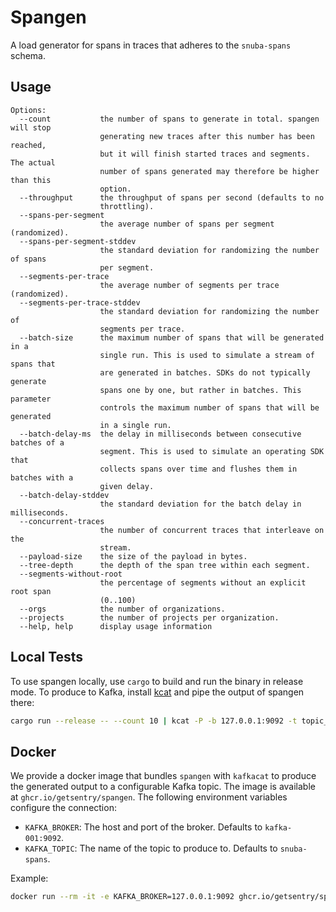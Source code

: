# Spangen

A load generator for spans in traces that adheres to the `snuba-spans` schema.

## Usage

```
Options:
  --count           the number of spans to generate in total. spangen will stop
                    generating new traces after this number has been reached,
                    but it will finish started traces and segments. The actual
                    number of spans generated may therefore be higher than this
                    option.
  --throughput      the throughput of spans per second (defaults to no
                    throttling).
  --spans-per-segment
                    the average number of spans per segment (randomized).
  --spans-per-segment-stddev
                    the standard deviation for randomizing the number of spans
                    per segment.
  --segments-per-trace
                    the average number of segments per trace (randomized).
  --segments-per-trace-stddev
                    the standard deviation for randomizing the number of
                    segments per trace.
  --batch-size      the maximum number of spans that will be generated in a
                    single run. This is used to simulate a stream of spans that
                    are generated in batches. SDKs do not typically generate
                    spans one by one, but rather in batches. This parameter
                    controls the maximum number of spans that will be generated
                    in a single run.
  --batch-delay-ms  the delay in milliseconds between consecutive batches of a
                    segment. This is used to simulate an operating SDK that
                    collects spans over time and flushes them in batches with a
                    given delay.
  --batch-delay-stddev
                    the standard deviation for the batch delay in milliseconds.
  --concurrent-traces
                    the number of concurrent traces that interleave on the
                    stream.
  --payload-size    the size of the payload in bytes.
  --tree-depth      the depth of the span tree within each segment.
  --segments-without-root
                    the percentage of segments without an explicit root span
                    (0..100)
  --orgs            the number of organizations.
  --projects        the number of projects per organization.
  --help, help      display usage information
```

## Local Tests

To use spangen locally, use `cargo` to build and run the binary in release mode.
To produce to Kafka, install [kcat](https://github.com/edenhill/kcat) and pipe
the output of spangen there:

```sh
cargo run --release -- --count 10 | kcat -P -b 127.0.0.1:9092 -t topic_name
```

## Docker

We provide a docker image that bundles `spangen` with `kafkacat` to produce the
generated output to a configurable Kafka topic. The image is available at
`ghcr.io/getsentry/spangen`. The following environment variables configure the
connection:

- `KAFKA_BROKER`: The host and port of the broker. Defaults to `kafka-001:9092`.
- `KAFKA_TOPIC`: The name of the topic to produce to. Defaults to `snuba-spans`.

Example:

```sh
docker run --rm -it -e KAFKA_BROKER=127.0.0.1:9092 ghcr.io/getsentry/spangen --count 10
```
